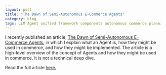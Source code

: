```yaml
---
layout: post
title: "The Dawn of Semi-Autonomous E-Commerce Agents"
category: blog
tags: LLM Agent unified framework components autonomous commerce planning execution memory profiling design
---
```


I recently published an article, [The Dawn of Semi-Autonomous E-Commerce Agents](https://www.commerce-architects.com/post/the-dawn-of-semi-autonomous-e-commerce-agents),
in which I explain what an Agent is, how they might be used in commerce, and how they might be implemented. 
The article is a high-level overview of the concept of Agents and how they might be used in commerce. It is not a technical deep dive.

Read the full article [here.](https://www.commerce-architects.com/post/the-dawn-of-semi-autonomous-e-commerce-agents)